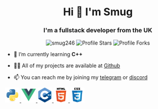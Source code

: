 <!-- https://github.com/Smug246/ -->
<!-- LEAVE A STAR, IF YOU LIKE IT ! -->

<h1 align="center">Hi 👋 I'm Smug</h1>
<h3 align="center">I'm a fullstack developer from the UK</h3>

<p align="center"> 
<img src="https://komarev.com/ghpvc/?username=smug246&label=Profile%20views&color=5c12df&style=flat" alt="smug246" />
<img src="https://img.shields.io/badge/dynamic/json?&label=Total%20Stars&color=5c12df&style=flat&style=for-the-badge&query=%24.stars&url=https://api.github-star-counter.workers.dev/user/Smug246" alt="Profile Stars"></a>
<img src="https://img.shields.io/badge/dynamic/json?&label=Total%20Forks&color=5c12df&style=flat&style=for-the-badge&query=%24.forks&url=https://api.github-star-counter.workers.dev/user/Smug246" alt="Profile Forks"></a>
</p>


- 🌱 I’m currently learning **C++**

- 👨‍💻 All of my projects are available at [Github](https://github.com/Smug246?tab=repositories)

- 📫 You can reach me by joining my [telegram](https://t.me/lunaxsmug) or [discord](https://discord.gg/BRcG6Zubep)



<p align="left"> <a href="https://www.python.org" target="_blank" rel="noreferrer"> <img src="https://raw.githubusercontent.com/devicons/devicon/master/icons/python/python-original.svg" alt="python" width="40" height="40"/> </a>
<a href="https://vuejs.org" target="_blank" rel="noreferrer"> <img src="https://raw.githubusercontent.com/devicons/devicon/master/icons/vuejs/vuejs-original.svg" alt="vuejs" width="40" height="40"/> </a>
<a href="https://www.w3schools.com/cpp/cpp_intro.asp#:~:text=C%2B%2B%20is%20an%20object%2Doriented,be%20adapted%20to%20multiple%20platforms." target="_blank" rel="noreferrer"> <img src="https://raw.githubusercontent.com/devicons/devicon/master/icons/cplusplus/cplusplus-original.svg" alt="c-plus-plus" width="40" height="40"/> </a>
<a href="https://www.w3.org/html/" target="_blank" rel="noreferrer"> <img src="https://raw.githubusercontent.com/devicons/devicon/master/icons/html5/html5-original-wordmark.svg" alt="html5" width="40" height="40"/> </a> 
<a href="https://www.w3.org/Style/CSS/" target="_blank" rel="noreferrer"> <img src="https://raw.githubusercontent.com/devicons/devicon/master/icons/css3/css3-original-wordmark.svg" alt="css3" width="40" height="40"/> </a>
</p>
